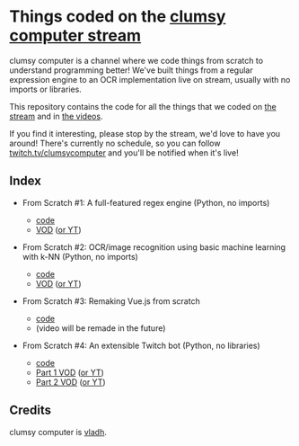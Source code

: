 # Things coded on the [clumsy computer stream](https://twitch.tv/clumsycomputer)

clumsy computer is a channel where we code things from scratch to understand
programming better! We've built things from a regular expression engine to an
OCR implementation live on stream, usually with no imports or libraries.

This repository contains the code for all the things that we coded on [the
stream](https://twitch.tv/clumsycomputer) and in [the
videos](https://video.clumsy.computer).

If you find it interesting, please stop by the stream, we'd love to have you around! There's
currently no schedule, so you can follow [twitch.tv/clumsycomputer](https://twitch.tv/clumsycomputer)
and you'll be notified when it's live!

## Index

* From Scratch #1: A full-featured regex engine (Python, no imports)
    * [code](https://git.sr.ht/~vladh/clumsycomputer/tree/main/item/from-scratch-1-regex)
    * [VOD](https://video.clumsy.computer/w/ptV4jwvwzWgwmTftzBika2) ([or YT](https://www.youtube.com/watch?v=fgp0tKWYQWY))

* From Scratch #2: OCR/image recognition using basic machine learning with k-NN (Python, no imports)
    * [code](https://git.sr.ht/~vladh/clumsycomputer/tree/main/item/from-scratch-2-ocr)
    * [VOD](https://video.clumsy.computer/w/tSFB3pLWC8HMvceDAXF6yY) ([or YT](https://www.youtube.com/watch?v=vzabeKdW9tE))

* From Scratch #3: Remaking Vue.js from scratch
    * [code](https://git.sr.ht/~vladh/clumsycomputer/tree/main/item/from-scratch-3-vue)
    * (video will be remade in the future)

* From Scratch #4: An extensible Twitch bot (Python, no libraries)
    * [code](https://git.sr.ht/~vladh/clumsycomputer/tree/main/item/from-scratch-4-twitch-bot)
    * [Part 1 VOD](https://video.clumsy.computer/w/6dukmBU6pjFtBd8KFXWC2o) ([or YT](https://youtu.be/Hb108L1y7oY))
    * [Part 2 VOD](https://video.clumsy.computer/w/c1f1m4fceum8WLBrbkznVc) ([or YT](https://youtu.be/hmWN41GMVWw))

## Credits

clumsy computer is [vladh](https://vladh.net).
